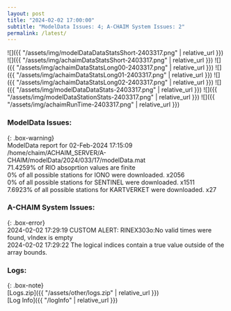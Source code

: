 ```yaml
---
layout: post
title: "2024-02-02 17:00:00"
subtitle: "ModelData Issues: 4; A-CHAIM System Issues: 2"
permalink: /latest/
---
```


![]({{ "/assets/img/modelDataDataStatsShort-2403317.png" | relative_url }})
![]({{ "/assets/img/achaimDataStatsShort-2403317.png" | relative_url }})
![]({{ "/assets/img/achaimDataStatsLong00-2403317.png" | relative_url }})
![]({{ "/assets/img/achaimDataStatsLong01-2403317.png" | relative_url }})
![]({{ "/assets/img/achaimDataStatsLong02-2403317.png" | relative_url }})
![]({{ "/assets/img/modelDataDataStats-2403317.png" | relative_url }})
![]({{ "/assets/img/modelDataStationStats-2403317.png" | relative_url }})
![]({{ "/assets/img/achaimRunTime-2403317.png" | relative_url }})


### ModelData Issues:  
  
{: .box-warning}  
 ModelData report for 02-Feb-2024 17:15:09   
 /home/chaim/ACHAIM_SERVER/A-CHAIM/modelData/2024/033/17/modelData.mat   
 71.4259% of RIO absoprtion values are finite   
 0% of all possible stations for IONO were downloaded. x2056   
 0% of all possible stations for SENTINEL were downloaded. x1511   
 7.6923% of all possible stations for KARTVERKET were downloaded. x27   
  
### A-CHAIM System Issues:  
  
{: .box-error}  
2024-02-02 17:29:19 CUSTOM ALERT: RINEX303o:No valid times were found, vIndex is empty  
2024-02-02 17:29:22 The logical indices contain a true value outside of the array bounds.  

### Logs:  
  
{: .box-note}  
[Logs.zip]({{ "/assets/other/logs.zip" | relative_url }})  
[Log Info]({{ "/logInfo" | relative_url }})  
